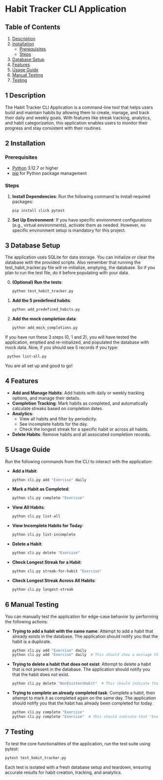 
# Habit Tracker CLI Application

## Table of Contents
1. [Description](#1-description)
2. [Installation](#2-installation)
   - [Prerequisites](#prerequisites)
   - [Steps](#steps)
3. [Database Setup](#3-database-setup)
4. [Features](#4-features)
5. [Usage Guide](#5-usage-guide)
6. [Manual Testing](#6-manual-testing)
7. [Testing](#7-testing)

## 1 Description

The Habit Tracker CLI Application is a command-line tool that helps users build and maintain habits by allowing them to create, manage, and track their daily and weekly goals. With features like streak tracking, analytics, and habit categorization, this application enables users to monitor their progress and stay consistent with their routines.

## 2 Installation

### Prerequisites

- [Python](https://www.python.org/downloads/release/python-3127/) 3.12.7 or higher 
- [pip](https://pip.pypa.io/en/stable/installation/) for Python package management

### Steps

1. **Install Dependencies**:
   Run the following command to install required packages:
   ```bash
   pip install click pytest
   ```

2. **Set Up Environment**:
   If you have specific environment configurations (e.g., virtual environments), activate them as needed. However, no specific environment setup is mandatory for this project.

## 3 Database Setup

The application uses SQLite for data storage. You can initialize or clear the database with the provided scripts.
Also remember that running the test_habit_tracker.py file will re-initialize, emptying, the database. So if you plan to run the test file, do it before populating with your data.

0. **(Optional) Run the tests**:
   ```bash
   python test_habit_tracker.py
   ```

1. **Add the 5 predefined habits**:
   ```bash
   python add_predefined_habits.py
   ```
2. **Add the mock completion data**:
   ```bash
   python add_mock_completions.py
   ```

If you have run these 3 steps (0, 1 and 2), you will have tested the application, emptied and re-initialized, and populated the database with mock data.
Now, if you should see 5 records if you type:
  ```bash
   python list-all.py
   ```
You are all set up and good to go!

## 4 Features

- **Add and Manage Habits**: Add habits with daily or weekly tracking options, and manage their details.
- **Completion Tracking**: Mark habits as completed, and automatically calculate streaks based on completion dates.
- **Analytics**:
  - View all habits and filter by periodicity.
  - See incomplete habits for the day.
  - Check the longest streak for a specific habit or across all habits.
- **Delete Habits**: Remove habits and all associated completion records.

## 5 Usage Guide

Run the following commands from the CLI to interact with the application:

- **Add a Habit**:
  ```bash
  python cli.py add "Exercise" daily
  ```
  
- **Mark a Habit as Completed**:
  ```bash
  python cli.py complete "Exercise"
  ```
  
- **View All Habits**:
  ```bash
  python cli.py list-all
  ```

- **View Incomplete Habits for Today**:
  ```bash
  python cli.py list-incomplete
  ```

- **Delete a Habit**:
  ```bash
  python cli.py delete "Exercise"
  ```

- **Check Longest Streak for a Habit**:
  ```bash
  python cli.py streak-for-habit "Exercise"
  ```

- **Check Longest Streak Across All Habits**:
  ```bash
  python cli.py longest-streak
  ```

## 6 Manual Testing

You can manually test the application for edge-case behavior by performing the following actions:

- **Trying to add a habit with the same name**:
  Attempt to add a habit that already exists in the database. The application should notify you that the habit is a duplicate.
  ```bash
  python cli.py add "Exercise" daily
  python cli.py add "Exercise" daily  # This should show a message that the habit already exists.
  ```

- **Trying to delete a habit that does not exist**:
  Attempt to delete a habit that is not present in the database. The application should notify you that the habit does not exist.
  ```bash
  python cli.py delete "NonExistentHabit"  # This should indicate that the habit doesn't exist.
  ```

- **Trying to complete an already completed task**:
  Complete a habit, then attempt to mark it as completed again on the same day. The application should notify you that the habit has already been completed for today.
  ```bash
  python cli.py complete "Exercise"
  python cli.py complete "Exercise"  # This should indicate that "Exercise" has already been completed today.
  ```

## 7 Testing

To test the core functionalities of the application, run the test suite using pytest:

```bash
pytest test_habit_tracker.py
```

Each test is isolated with a fresh database setup and teardown, ensuring accurate results for habit creation, tracking, and analytics.
